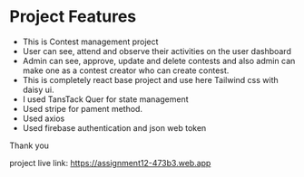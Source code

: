 # Project Features

- This is Contest management project
- User can see, attend and observe their activities on the user dashboard
- Admin can see, approve, update and delete contests and also admin can make one as a contest creator who can create contest.
- This is completely react base project and use here Tailwind css with daisy ui. 
- I used TansTack Quer for state management
- Used stripe for pament method.
- Used axios
- Used firebase authentication and json web token

Thank you


project live link: https://assignment12-473b3.web.app